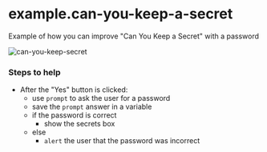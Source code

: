 # example.can-you-keep-a-secret
Example of how you can improve "Can You Keep a Secret" with a password

![can-you-keep-secret](can-you-keep-secret.gif)


### Steps to help
- After the "Yes" button is clicked:
  - use `prompt` to ask the user for a password
  - save the `prompt` answer in a variable
  - if the password is correct
      - show the secrets box
  - else 
      - `alert` the user that the password was incorrect
